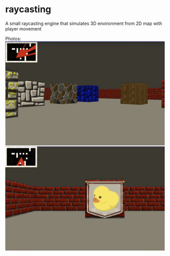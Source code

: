 # raycasting

A small raycasting engine that simulates 3D environment from 2D map with player movement

Photos: 
![alt text](https://github.com/zhishan03/raycasting/blob/main/pic1.png)
![alt text](https://github.com/zhishan03/raycasting/blob/main/pic2.png)

